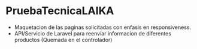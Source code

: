 # PruebaTecnicaLAIKA
- Maquetacion de las paginas solicitadas con enfasis en responsiveness.
- API/Servicio de Laravel para reenviar informacion de diferentes productos (Quemada en el controlador)

